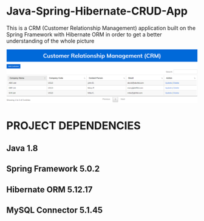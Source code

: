 # Java-Spring-Hibernate-CRUD-App

This is a CRM (Customer Relationship Management) application built on the Spring Framework with Hibernate ORM in order to get a better understanding of the whole picture

![alt text](./img.PNG)

# PROJECT DEPENDENCIES
## Java 1.8
## Spring Framework 5.0.2
## Hibernate ORM 5.12.17
## MySQL Connector 5.1.45
